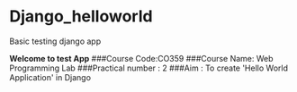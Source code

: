 # Django_helloworld
Basic testing django app

**Welcome to test App** 
###Course Code:CO359 
###Course Name: Web Programming Lab 
###Practical number : 2 
###Aim : To create 'Hello World Application' in Django

